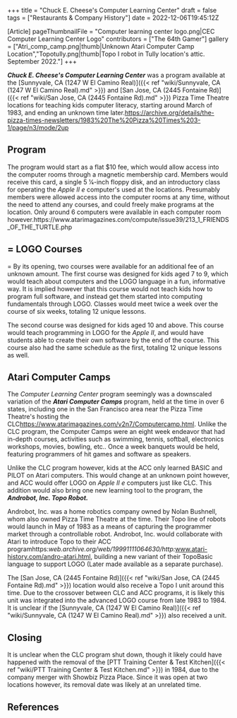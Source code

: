 +++
title = "Chuck E. Cheese's Computer Learning Center"
draft = false
tags = ["Restaurants & Company History"]
date = 2022-12-06T19:45:12Z

[Article]
pageThumbnailFile = "Computer learning center logo.png|CEC Computer Learning Center Logo"
contributors = ["The 64th Gamer"]
gallery = ["Atri_comp_camp.png|thumb|Unknown Atari Computer Camp Location","Topotully.png|thumb|Topo I robot in Tully location's attic. September 2022."]
+++


<b><i>Chuck E. Cheese's Computer Learning Center</b></i> was a program available at the [Sunnyvale, CA (1247 W El Camino Real)]({{< ref "wiki/Sunnyvale, CA (1247 W El Camino Real).md" >}}) and [San Jose, CA (2445 Fontaine Rd)]({{< ref "wiki/San Jose, CA (2445 Fontaine Rd).md" >}}) Pizza Time Theatre locations for teaching kids computer literacy, starting around March of 1983, and ending an unknown time later.<ref>https://archive.org/details/the-pizza-times-newsletters/1983%20The%20Pizza%20Times%203-1/page/n3/mode/2up</ref>

<h2> Program </h2>
The program would start as a flat $10 fee, which would allow access into the computer rooms through a magnetic membership card. Members would receive this card, a single 5 1⁄4-inch floppy disk, and an introductory class for operating the <i>Apple II e</i> computer's used at the locations. Presumably members were allowed access into the computer rooms at any time, without the need to attend any courses, and could freely make programs at the location. Only around 6 computers were available in each computer room however.<ref>https://www.atarimagazines.com/compute/issue39/213_1_FRIENDS_OF_THE_TURTLE.php</ref>

<h2>= LOGO Courses </h2>=
By its opening, two courses were available for an additional fee of an unknown amount. The first course was designed for kids aged 7 to 9, which would teach about computers and the LOGO language in a fun, informative way. It is implied however that this course would not teach kids how to program full software, and instead get them started into computing fundamentals through LOGO. Classes would meet twice a week over the course of six weeks, totaling 12 unique lessons.

The second course was designed for kids aged 10 and above. This course would teach programming in LOGO for the <i>Apple II</i>, and would have students able to create their own software by the end of the course. This course also had the same schedule as the first, totaling 12 unique lessons as well.

<h2> Atari Computer Camps </h2>

The <i>Computer Learning Center</i> program seemingly was a downscaled variation of the <b><i>Atari Computer Camps</b></i> program, held at the time in over 6 states, including one in the San Francisco area near the Pizza Time Theatre's hosting the CLC<ref>https://www.atarimagazines.com/v2n7/Computercamp.html</ref>. Unlike the CLC program, the Computer Camps were an eight week endeavor that had in-depth courses, activities such as swimming, tennis, softball, electronics workshops, movies, bowling, etc.. Once a week banquets would be held, featuring programmers of hit games and software as speakers.

Unlike the CLC program however, kids at the ACC only learned BASIC and PILOT on Atari computers. This would change at an unknown point however, and ACC would offer LOGO on <i>Apple II e</i> computers just like CLC. This addition would also bring one new learning tool to the program, the <b><i>Androbot, Inc. Topo Robot.</b></i>

Androbot, Inc. was a home robotics company owned by Nolan Bushnell, whom also owned Pizza Time Theatre at the time. Their Topo line of robots would launch in May of 1983 as a means of capturing the programmer market through a controllable robot. Androbot, Inc. would collaborate with Atari to introduce Topo to their ACC program<ref>https:<i>web.archive.org/web/19991111064630/http:</i>www.atari-history.com/andro-atari.html</ref>, building a new variant of their TopoBasic language to support LOGO (Later made available as a separate purchase).

The [San Jose, CA (2445 Fontaine Rd)]({{< ref "wiki/San Jose, CA (2445 Fontaine Rd).md" >}}) location would also receive a Topo I unit around this time. Due to the crossover between CLC and ACC programs, it is likely this unit was integrated into the advanced LOGO course from late 1983 to 1984. It is unclear if the [Sunnyvale, CA (1247 W El Camino Real)]({{< ref "wiki/Sunnyvale, CA (1247 W El Camino Real).md" >}}) also received a unit.

<h2> Closing </h2>
It is unclear when the CLC program shut down, though it likely could have happened with the removal of the [PTT Training Center & Test Kitchen]({{< ref "wiki/PTT Training Center & Test Kitchen.md" >}}) in 1984, due to the company merger with Showbiz Pizza Place. Since it was open at two locations however, its removal date was likely at an unrelated time.

<h2> References </h2>